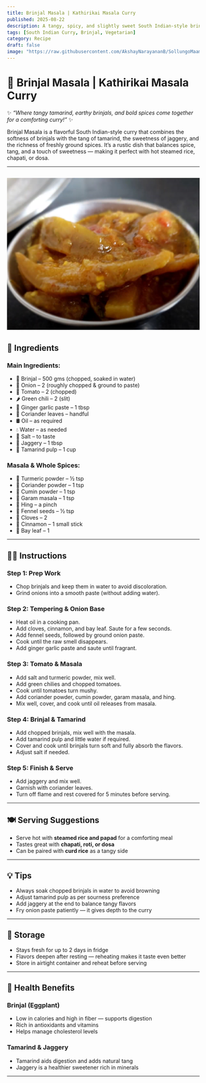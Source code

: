 ```yaml
---
title: Brinjal Masala | Kathirikai Masala Curry  
published: 2025-08-22  
description: A tangy, spicy, and slightly sweet South Indian-style brinjal curry simmered with tamarind, jaggery, and aromatic spices. Perfect with rice or roti!  
tags: [South Indian Curry, Brinjal, Vegetarian]  
category: Recipe  
draft: false  
image: "https://raw.githubusercontent.com/AkshayNarayananB/SollungoMaami/master/images/brinjalmasala.png"  
---
```


# 🍆 Brinjal Masala | Kathirikai Masala Curry  

✨ *“Where tangy tamarind, earthy brinjals, and bold spices come together for a comforting curry!”* ✨  

Brinjal Masala is a flavorful South Indian-style curry that combines the softness of brinjals with the tang of tamarind, the sweetness of jaggery, and the richness of freshly ground spices. It’s a rustic dish that balances spice, tang, and a touch of sweetness — making it perfect with hot steamed rice, chapati, or dosa.  

---
![brinjalmasala](https://raw.githubusercontent.com/AkshayNarayananB/SollungoMaami/master/images/brinjalmasala.png)  
---

## 🛒 Ingredients  

### Main Ingredients:  
- 🍆 Brinjal – 500 gms (chopped, soaked in water)  
- 🧅 Onion – 2 (roughly chopped & ground to paste)  
- 🍅 Tomato – 2 (chopped)  
- 🌶️ Green chili – 2 (slit)  
- 🧄 Ginger garlic paste – 1 tbsp  
- 🌿 Coriander leaves – handful  
- 🛢️ Oil – as required  
- 💧 Water – as needed  
- 🧂 Salt – to taste  
- 🍯 Jaggery – 1 tbsp  
- 🍋 Tamarind pulp – 1 cup  

### Masala & Whole Spices:  
- 🌿 Turmeric powder – ½ tsp  
- 🌿 Coriander powder – 1 tsp  
- 🌿 Cumin powder – 1 tsp  
- 🌿 Garam masala – 1 tsp  
- 🌸 Hing – a pinch  
- 🌿 Fennel seeds – ½ tsp  
- 🌿 Cloves – 2  
- 🌿 Cinnamon – 1 small stick  
- 🌿 Bay leaf – 1  

---

## 👩‍🍳 Instructions  

### Step 1: Prep Work  
- Chop brinjals and keep them in water to avoid discoloration.  
- Grind onions into a smooth paste (without adding water).  

### Step 2: Tempering & Onion Base  
- Heat oil in a cooking pan.  
- Add cloves, cinnamon, and bay leaf. Saute for a few seconds.  
- Add fennel seeds, followed by ground onion paste.  
- Cook until the raw smell disappears.  
- Add ginger garlic paste and saute until fragrant.  

### Step 3: Tomato & Masala  
- Add salt and turmeric powder, mix well.  
- Add green chilies and chopped tomatoes.  
- Cook until tomatoes turn mushy.  
- Add coriander powder, cumin powder, garam masala, and hing.  
- Mix well, cover, and cook until oil releases from masala.  

### Step 4: Brinjal & Tamarind  
- Add chopped brinjals, mix well with the masala.  
- Add tamarind pulp and little water if required.  
- Cover and cook until brinjals turn soft and fully absorb the flavors.  
- Adjust salt if needed.  

### Step 5: Finish & Serve  
- Add jaggery and mix well.  
- Garnish with coriander leaves.  
- Turn off flame and rest covered for 5 minutes before serving.  

---

## 🍽️ Serving Suggestions  

- Serve hot with **steamed rice and papad** for a comforting meal  
- Tastes great with **chapati, roti, or dosa**  
- Can be paired with **curd rice** as a tangy side  

---

## 💡 Tips  

- Always soak chopped brinjals in water to avoid browning  
- Adjust tamarind pulp as per sourness preference  
- Add jaggery at the end to balance tangy flavors  
- Fry onion paste patiently — it gives depth to the curry  

---

## 🧊 Storage  

- Stays fresh for up to 2 days in fridge  
- Flavors deepen after resting — reheating makes it taste even better  
- Store in airtight container and reheat before serving  

---
## 🌿 Health Benefits  

### Brinjal (Eggplant)  
- Low in calories and high in fiber — supports digestion  
- Rich in antioxidants and vitamins  
- Helps manage cholesterol levels  

### Tamarind & Jaggery  
- Tamarind aids digestion and adds natural tang  
- Jaggery is a healthier sweetener rich in minerals  

---
